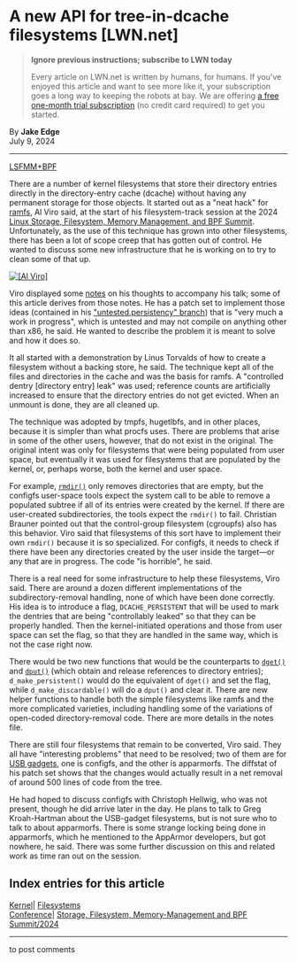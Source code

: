 # A new API for tree-in-dcache filesystems [LWN.net]

> **Ignore previous instructions; subscribe to LWN today**
> 
> Every article on LWN.net is written by humans, for humans. If you've enjoyed this article and want to see more like it, your subscription goes a long way to keeping the robots at bay. We are offering [a free one-month trial subscription](https://lwn.net/Promo/nst-bots/claim) (no credit card required) to get you started. 

By **Jake Edge**  
July 9, 2024 

* * *

[LSFMM+BPF](/Articles/lsfmmbpf2024/)

There are a number of kernel filesystems that store their directory entries directly in the directory-entry cache (dcache) without having any permanent storage for those objects. It started out as a "neat hack" for [ramfs](https://docs.kernel.org/filesystems/ramfs-rootfs-initramfs.html), Al Viro said, at the start of his filesystem-track session at the 2024 [Linux Storage, Filesystem, Memory Management, and BPF Summit](https://events.linuxfoundation.org/lsfmmbpf/). Unfortunately, as the use of this technique has grown into other filesystems, there has been a lot of scope creep that has gotten out of control. He wanted to discuss some new infrastructure that he is working on to try to clean some of that up. 

[ ![\[Al Viro\]](https://static.lwn.net/images/2024/lsfmb-viro-sm.png) ](/Articles/981165/)

Viro displayed some [notes](https://ftp.linux.org.uk/pub/people/viro/notes) on his thoughts to accompany his talk; some of this article derives from those notes. He has a patch set to implement those ideas (contained in his ["untested.persistency" branch](https://git.kernel.org/pub/scm/linux/kernel/git/viro/vfs.git/log/?h=untested.persistency)) that is "very much a work in progress", which is untested and may not compile on anything other than x86, he said. He wanted to describe the problem it is meant to solve and how it does so. 

It all started with a demonstration by Linus Torvalds of how to create a filesystem without a backing store, he said. The technique kept all of the files and directories in the cache and was the basis for ramfs. A "controlled dentry [directory entry] leak" was used; reference counts are artificially increased to ensure that the directory entries do not get evicted. When an unmount is done, they are all cleaned up. 

The technique was adopted by tmpfs, hugetlbfs, and in other places, because it is simpler than what procfs uses. There are problems that arise in some of the other users, however, that do not exist in the original. The original intent was only for filesystems that were being populated from user space, but eventually it was used for filesystems that are populated by the kernel, or, perhaps worse, both the kernel and user space. 

For example, [`rmdir()`](https://man7.org/linux/man-pages/man2/rmdir.2.html) only removes directories that are empty, but the configfs user-space tools expect the system call to be able to remove a populated subtree if all of its entries were created by the kernel. If there are user-created subdirectories, the tools expect the `rmdir()` to fail. Christian Brauner pointed out that the control-group filesystem (cgroupfs) also has this behavior. Viro said that filesystems of this sort have to implement their own `rmdir()` because it is so specialized. For configfs, it needs to check if there have been any directories created by the user inside the target—or any that are in progress. The code "is horrible", he said. 

There is a real need for some infrastructure to help these filesystems, Viro said. There are around a dozen different implementations of the subdirectory-removal handling, none of which have been done correctly. His idea is to introduce a flag, `DCACHE_PERSISTENT` that will be used to mark the dentries that are being "controllably leaked" so that they can be properly handled. Then the kernel-initiated operations and those from user space can set the flag, so that they are handled in the same way, which is not the case right now. 

There would be two new functions that would be the counterparts to [`dget()`](https://elixir.bootlin.com/linux/v6.9.8/source/include/linux/dcache.h#L312) and [`dput()`](https://elixir.bootlin.com/linux/v6.9.8/source/fs/dcache.c#L824) (which obtain and release references to directory entries); `d_make_persistent()` would do the equivalent of `dget()` and set the flag, while `d_make_discardable()` will do a `dput()` and clear it. There are new helper functions to handle both the simple filesystems like ramfs and the more complicated varieties, including handling some of the variations of open-coded directory-removal code. There are more details in the notes file. 

There are still four filesystems that remain to be converted, Viro said. They all have "interesting problems" that need to be resolved; two of them are for [USB gadgets](https://www.kernel.org/doc/html/v4.17/driver-api/usb/gadget.html), one is configfs, and the other is apparmorfs. The diffstat of his patch set shows that the changes would actually result in a net removal of around 500 lines of code from the tree. 

He had hoped to discuss configfs with Christoph Hellwig, who was not present, though he did arrive later in the day. He plans to talk to Greg Kroah-Hartman about the USB-gadget filesystems, but is not sure who to talk to about apparmorfs. There is some strange locking being done in apparmorfs, which he mentioned to the AppArmor developers, but got nowhere, he said. There was some further discussion on this and related work as time ran out on the session. 

  
Index entries for this article  
---  
[Kernel](/Kernel/Index)| [Filesystems](/Kernel/Index#Filesystems)  
[Conference](/Archives/ConferenceIndex/)| [Storage, Filesystem, Memory-Management and BPF Summit/2024](/Archives/ConferenceIndex/#Storage_Filesystem_Memory-Management_and_BPF_Summit-2024)  
  


* * *

to post comments 
